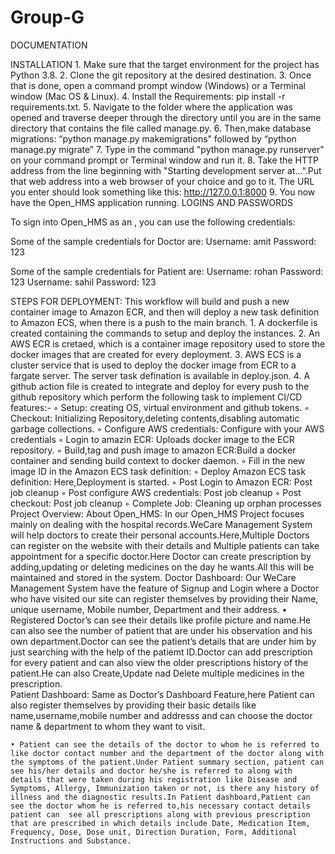 # Group-G


DOCUMENTATION

INSTALLATION
    1. Make sure that the target environment for the project has Python 3.8.
    2. Clone the git repository at the desired destination.
    3. Once that is done, open a command prompt window (Windows) or a Terminal window (Mac OS & Linux).
    4. Install the Requirements: pip install -r requirements.txt.
    5. Navigate to the folder where the application was opened and traverse deeper through the directory until you are in the same directory that contains the file called manage.py.
    6. Then,make database migrations: “python manage.py makemigrations” followed by “python manage.py migrate”
    7. Type in the command "python manage.py runserver" on your command prompt or Terminal window and run it.
    8. Take the HTTP address from the line beginning with "Starting development server at...".Put that web address into a web browser of your choice and go to it. The URL you enter should look something like this: http://127.0.0.1:8000
    9. You now have the Open_HMS application running.
LOGINS AND PASSWORDS

To sign into Open_HMS as an , you can use the following credentials:

Some of the sample credentials for Doctor are:
Username: amit
Password: 123

Some of the sample credentials for Patient are:
Username: rohan
Password: 123
Username: sahil
Password: 123

STEPS FOR DEPLOYMENT:
 This workflow will build and push a new container image to Amazon ECR, and then will deploy a new task definition to Amazon ECS, when there is a push to the main branch.
    1. A dockerfile is created containing the commands to setup and deploy the instances.
    2. An AWS ECR is cretaed, which is a container image repository used to store the docker images that are created for every deployment.
    3. AWS ECS is a cluster service that is used to deploy the docker image from ECR to a fargate server. The server task defination is available in deploy.json.
    4. A github action file is created to integrate and deploy for every push to the github repository which perform the following task to implement CI/CD features:-
        ◦ Setup: creating OS, virtual environment and github tokens.
        ◦ Checkout: Initializing Repository,deleting contents,disabling automatic garbage collections.
        ◦ Configure AWS credentials: Configure with your AWS credentials
        ◦ Login to amazin ECR: Uploads docker image to the ECR repository.
        ◦ Build,tag and push image to amazon ECR:Build a docker container and sending build context to docker daemon.
        ◦ Fill in the new image ID in the Amazon ECS task definition:
        ◦ Deploy Amazon ECS task definition: Here,Deployment is started.
        ◦ Post Login to Amazon ECR: Post job cleanup
        ◦ Post configure AWS credentials: Post job cleanup
        ◦ Post checkout: Post job cleanup
        ◦ Complete Job: Cleaning up orphan processes
Project Overview:
About Open_HMS:
In our Open_HMS Project focuses mainly on dealing with the hospital records.WeCare Management System will help doctors to create their personal accounts.Here,Multiple Doctors can register on the website with their details and Multiple patients can take appointment for a specific doctor.Here Doctor can create prescription by adding,updating or deleting medicines on the day he wants.All this will be maintained and stored in the system.
Doctor Dashboard:
Our WeCare Management System have the feature of Signup and Login where a Doctor who have visited our site can register themselves by providing their Name, unique username, Mobile number, Department and their address.
    • Registered Doctor’s can see their details like profile picture and name.He can also see the number of patient that are under his observation and his own department.Doctor can see the patient’s details that are under him by just searching with the help of the patiemt ID.Doctor can add prescription for every patient and can also view the older prescriptions history of the patient.He can also Create,Update nad Delete multiple medicines in the prescription.                                                                                                                                                                                                                                                                                                              
Patient Dashboard:
Same as Doctor’s Dashboard Feature,here Patient can also register themselves by providing their basic details like name,username,mobile number and addresss and can choose the doctor name & department to whom they want to visit.
      
    • Patient can see the details of the doctor to whom he is referred to like doctor contact number and the department of the doctor along with the symptoms of the patient.Under Patient summary section, patient can see his/her details and doctor he/she is referred to along with details that were taken during his registration like Disease and Symptoms, Allergy, Immunization taken or not, is there any history of illness and the diagnostic results.In Patient dashboard,Patient can see the doctor whom he is referred to,his necessary contact details  patient can  see all prescriptions along with previous prescription that are prescribed in which details include Date, Medication Item, Frequency, Dose, Dose unit, Direction Duration, Form, Additional Instructions and Substance.

